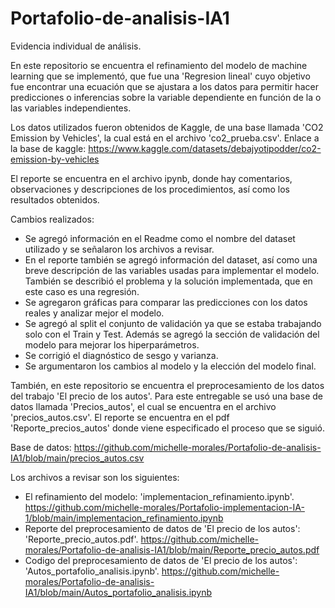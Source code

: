 # Portafolio-de-analisis-IA1

Evidencia individual de análisis.

En este repositorio se encuentra el refinamiento del modelo de machine learning que se implementó, que fue una 'Regresion lineal' cuyo objetivo fue encontrar una ecuación que se ajustara a los datos para permitir hacer predicciones o inferencias sobre la variable dependiente en función de la o las variables independientes.

Los datos utilizados fueron obtenidos de Kaggle, de una base llamada 'CO2 Emission by Vehicles', la cual está en el archivo 'co2_prueba.csv'. Enlace a la base de kaggle: https://www.kaggle.com/datasets/debajyotipodder/co2-emission-by-vehicles

El reporte se encuentra en el archivo ipynb, donde hay comentarios, observaciones y descripciones de los procedimientos, así como los resultados obtenidos.

Cambios realizados:

- Se agregó información en el Readme como el nombre del dataset utilizado y se señalaron los archivos a revisar.
- En el reporte también se agregó información del dataset, así como una breve descripción de las variables usadas para implementar el modelo. También se describió el problema y la solución implementada, que en este caso es una regresión.
- Se agregaron gráficas para comparar las predicciones con los datos reales y analizar mejor el modelo.
- Se agregó al split el conjunto de validación ya que se estaba trabajando solo con el Train y Test. Además se agregó la sección de validación del modelo para mejorar los hiperparámetros.
- Se corrigió el diagnóstico de sesgo y varianza.
- Se argumentaron los cambios al modelo y la elección del modelo final.

También, en este repositorio se encuentra el preprocesamiento de los datos del trabajo 'El precio de los autos'. Para este entregable se usó una base de datos llamada 'Precios_autos', el cual se encuentra en el archivo 'precios_autos.csv'. El reporte se encuentra en el pdf 'Reporte_precios_autos' donde viene especificado el proceso que se siguió.

Base de datos: https://github.com/michelle-morales/Portafolio-de-analisis-IA1/blob/main/precios_autos.csv

Los archivos a revisar son los siguientes:
- El refinamiento del modelo: 'implementacion_refinamiento.ipynb'. https://github.com/michelle-morales/Portafolio-implementacion-IA-1/blob/main/implementacion_refinamiento.ipynb
- Reporte del preprocesamiento de datos de 'El precio de los autos': 'Reporte_precio_autos.pdf'. https://github.com/michelle-morales/Portafolio-de-analisis-IA1/blob/main/Reporte_precio_autos.pdf
- Codigo del preprocesamiento de datos de 'El precio de los autos': 'Autos_portafolio_analisis.ipynb'. https://github.com/michelle-morales/Portafolio-de-analisis-IA1/blob/main/Autos_portafolio_analisis.ipynb
